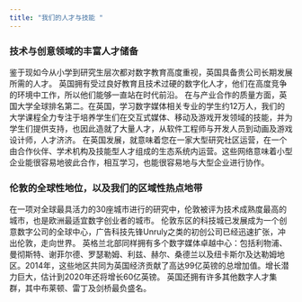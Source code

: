 ```yaml
---
title: "我们的人才与技能 "
---
```


### 技术与创意领域的丰富人才储备
鉴于现如今从小学到研究生层次都对数字教育高度重视，英国具备贵公司长期发展所需的人才。
英国拥有受过良好教育且技术过硬的数字化人才，他们在高度竞争的环境中工作，所以他们能够一直站在时代前沿。
在与产业合作的质量方面，英国大学全球排名第二。在英国，学习数字媒体相关专业的学生约12万人，我们的大学课程全力专注于培养学生们在交互式媒体、移动及游戏开发领域的技能，并为学生们提供支持，也因此造就了大量人才，从软件工程师与开发人员到动画及游戏设计师，人才济济。
在英国发展，就意味着您在一家大型研究社区运营，在一个由合作伙伴、学术机构及技能型人才组成的生态系统内运营。这些网络意味着小型企业能很容易地彼此合作，相互学习，也能很容易地与大型企业进行协作。

### 伦敦的全球性地位，以及我们的区域性热点地带
在一项对全球最具活力的30座城市进行的研究中，伦敦被评为技术成熟度最高的城市，也是欧洲最适宜数字创业者的城市。 
伦敦东区的科技城已发展成为一个创意数字公司的全球中心，广告科技先锋Unruly之类的初创公司已经迅速扩张，冲出伦敦，走向世界。
英格兰北部同样拥有多个数字媒体卓越中心：包括利物浦、曼彻斯特、谢菲尔德、罗瑟勒姆、利兹、赫尔、桑德兰以及纽卡斯尔及达勒姆地区。2014年，这些地区共同为英国经济贡献了高达99亿英镑的总增加值。增长潜力巨大，估计到2020年还将增长60亿英镑。
英国还拥有许多其他数字人才集群，其中布莱顿、雷丁及剑桥最负盛名。
